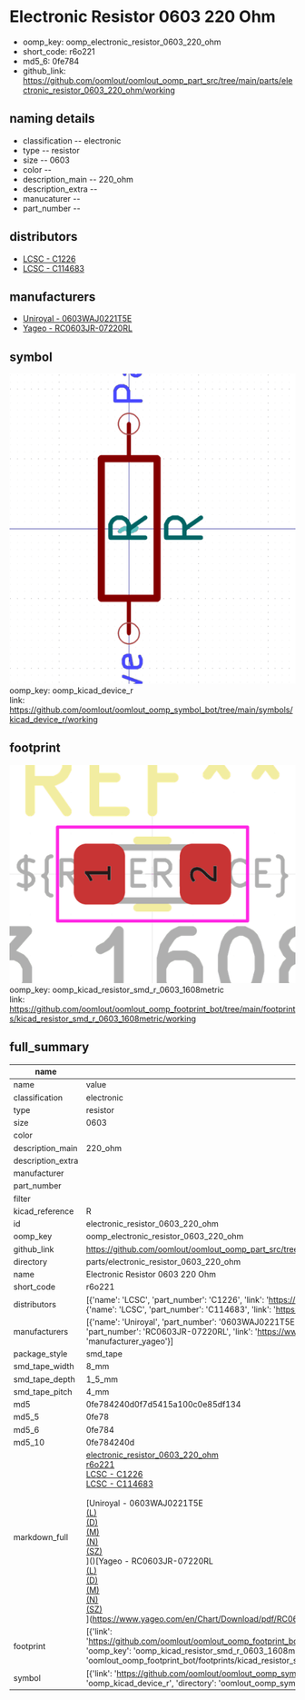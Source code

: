 # Electronic Resistor 0603 220 Ohm

  
* oomp_key: oomp_electronic_resistor_0603_220_ohm 
* short_code: r6o221
* md5_6: 0fe784  
* github_link: https://github.com/oomlout/oomlout_oomp_part_src/tree/main/parts/electronic_resistor_0603_220_ohm/working  
## naming details
* classification -- electronic
* type -- resistor
* size -- 0603
* color -- 
* description_main -- 220_ohm
* description_extra -- 
* manucaturer -- 
* part_number -- 

## distributors
* [LCSC - C1226](https://lcsc.com/product-detail/C1226.html)  
* [LCSC - C114683](https://lcsc.com/product-detail/C114683.html)  

## manufacturers
* [Uniroyal - 0603WAJ0221T5E]()  
* [Yageo - RC0603JR-07220RL](https://www.yageo.com/en/Chart/Download/pdf/RC0603JR-07220RL)  

## symbol

![](symbol/0/working/working_600.png)  
oomp_key: oomp_kicad_device_r  
link: https://github.com/oomlout/oomlout_oomp_symbol_bot/tree/main/symbols/kicad_device_r/working  

## footprint

![](footprint/0/working/working_600.png)  
oomp_key: oomp_kicad_resistor_smd_r_0603_1608metric  
link: https://github.com/oomlout/oomlout_oomp_footprint_bot/tree/main/footprints/kicad_resistor_smd_r_0603_1608metric/working  

## full_summary
| name | value | 
| --- | --- | 
| name | value | 
| classification | electronic | 
| type | resistor | 
| size | 0603 | 
| color |  | 
| description_main | 220_ohm | 
| description_extra |  | 
| manufacturer |  | 
| part_number |  | 
| filter |  | 
| kicad_reference | R | 
| id | electronic_resistor_0603_220_ohm | 
| oomp_key | oomp_electronic_resistor_0603_220_ohm | 
| github_link | https://github.com/oomlout/oomlout_oomp_part_src/tree/main/parts/electronic_resistor_0603_220_ohm/working | 
| directory | parts/electronic_resistor_0603_220_ohm | 
| name | Electronic Resistor 0603 220 Ohm | 
| short_code | r6o221 | 
| distributors | [{'name': 'LCSC', 'part_number': 'C1226', 'link': 'https://lcsc.com/product-detail/C1226.html', 'id': 'distributor_lcsc'}, {'name': 'LCSC', 'part_number': 'C114683', 'link': 'https://lcsc.com/product-detail/C114683.html', 'id': 'distributor_lcsc'}] | 
| manufacturers | [{'name': 'Uniroyal', 'part_number': '0603WAJ0221T5E', 'link': '', 'id': 'manufacturer_uniroyal'}, {'name': 'Yageo', 'part_number': 'RC0603JR-07220RL', 'link': 'https://www.yageo.com/en/Chart/Download/pdf/RC0603JR-07220RL', 'id': 'manufacturer_yageo'}] | 
| package_style | smd_tape | 
| smd_tape_width | 8_mm | 
| smd_tape_depth | 1_5_mm | 
| smd_tape_pitch | 4_mm | 
| md5 | 0fe784240d0f7d5415a100c0e85df134 | 
| md5_5 | 0fe78 | 
| md5_6 | 0fe784 | 
| md5_10 | 0fe784240d | 
| markdown_full | [electronic_resistor_0603_220_ohm](https://github.com/oomlout/oomlout_oomp_part_src/tree/main/parts/electronic_resistor_0603_220_ohm/working)<br>[r6o221](https://github.com/oomlout/oomlout_oomp_part_src/tree/main/parts/electronic_resistor_0603_220_ohm/working)<br>[LCSC - C1226<br>](https://lcsc.com/product-detail/C1226.html)[LCSC - C114683<br>](https://lcsc.com/product-detail/C114683.html)<br>[Uniroyal - 0603WAJ0221T5E<br>[(L)<br>](https://www.lcsc.com/search?q=0603WAJ0221T5E)[(D)<br>](https://www.digikey.com/en/products?,keywords=0603WAJ0221T5E)[(M)<br>](https://www.mouser.com/Search/Refine?Keyword=0603WAJ0221T5E)[(N)<br>](https://www.newark.com/search?st=0603WAJ0221T5E)[(SZ)<br>](https://so.szlcsc.com/global.html?k=0603WAJ0221T5E)]()[Yageo - RC0603JR-07220RL<br>[(L)<br>](https://www.lcsc.com/search?q=RC0603JR-07220RL)[(D)<br>](https://www.digikey.com/en/products?,keywords=RC0603JR-07220RL)[(M)<br>](https://www.mouser.com/Search/Refine?Keyword=RC0603JR-07220RL)[(N)<br>](https://www.newark.com/search?st=RC0603JR-07220RL)[(SZ)<br>](https://so.szlcsc.com/global.html?k=RC0603JR-07220RL)](https://www.yageo.com/en/Chart/Download/pdf/RC0603JR-07220RL) | 
| footprint | [{'link': 'https://github.com/oomlout/oomlout_oomp_footprint_bot/tree/main/foootprntss/kicad_resistor_smd_r_0603_1608metric', 'oomp_key': 'oomp_kicad_resistor_smd_r_0603_1608metric', 'directory': 'oomlout_oomp_footprint_bot/footprints/kicad_resistor_smd_r_0603_1608metric//working/working.kicad_mod'}] | 
| symbol | [{'link': 'https://github.com/oomlout/oomlout_oomp_symbol_bot/tree/main/symbols/kicad_device_r', 'oomp_key': 'oomp_kicad_device_r', 'directory': 'oomlout_oomp_symbol_bot/symbols/kicad_device_r//working/working.kicad_sym'}] | 
